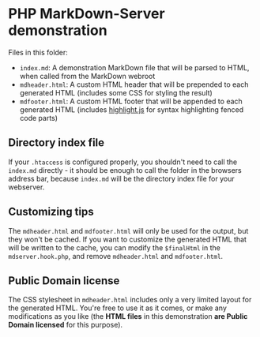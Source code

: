 # PHP MarkDown-Server demonstration

Files in this folder:

- `index.md`: A demonstration MarkDown file that will be parsed to HTML, when called from the MarkDown webroot
- `mdheader.html`: A custom HTML header that will be prepended to each generated HTML (includes some CSS for styling the result)
- `mdfooter.html`: A custom HTML footer that will be appended to each generated HTML (includes [highlight.js](https://github.com/highlightjs/highlights.js) for syntax highlighting fenced code parts)

## Directory index file

If your `.htaccess` is configured properly, you shouldn't need to call the `index.md` directly - it should be enough to call the folder in the browsers address bar, because `index.md` will be the directory index file for your webserver.

## Customizing tips

The `mdheader.html` and `mdfooter.html` will only be used for the output, but they won't be cached. If you want to customize the generated HTML that will be written to the cache, you can modify the `$finalHtml` in the `mdserver.hook.php`, and remove `mdheader.html` and `mdfooter.html`.

## Public Domain license

The CSS stylesheet in `mdheader.html` includes only a very limited layout for the generated HTML. You're free to use it as it comes, or make any modifications as you like (the **HTML files** in this demonstration **are Public Domain licensed** for this purpose).
